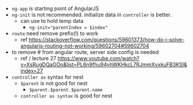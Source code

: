 - `ng-app` is starting point of AngularJS
- `ng-init` is not recommended. initialize data in `controller` is better.
  - can use to hold temp data
    - `ng-init="parentIndex = $index"`
- `route` need remove prefix(!) to work
  - ref
    https://stackoverflow.com/questions/59601373/how-do-i-solve-angularjs-routing-not-working/59602704#59602704
- to remove # from angular route, server side config is needed
  - ref / lecture 27
    https://www.youtube.com/watch?v=XsRugDQaGOo&list=PL6n9fhu94yhWKHkcL7RJmmXyxkuFB3KSl&index=27
- `controller as` syntax for nest
  - `$parent` is not good for nest
    - `$parent.$parent.$parent.name`
  - `controller as syntax` is good for nest
